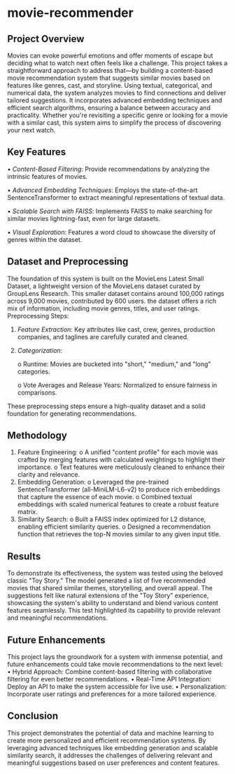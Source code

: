# movie-recommender

## Project Overview
Movies can evoke powerful emotions and offer moments of escape but deciding what to watch next often feels like a challenge. This project takes a straightforward approach to address that—by building a content-based movie recommendation system that suggests similar movies based on features like genres, cast, and storyline.
Using textual, categorical, and numerical data, the system analyzes movies to find connections and deliver tailored suggestions. It incorporates advanced embedding techniques and efficient search algorithms, ensuring a balance between accuracy and practicality. Whether you're revisiting a specific genre or looking for a movie with a similar cast, this system aims to simplify the process of discovering your next watch.

## Key Features

•	*Content-Based Filtering*: Provide recommendations by analyzing the intrinsic features of movies.

•	*Advanced Embedding Techniques*: Employs the state-of-the-art SentenceTransformer to extract meaningful representations of textual data.

•	*Scalable Search with FAISS*: Implements FAISS to make searching for similar movies lightning-fast, even for large datasets.

•	*Visual Exploration*: Features a word cloud to showcase the diversity of genres within the dataset.

## Dataset and Preprocessing
The foundation of this system is built on the MovieLens Latest Small Dataset, a lightweight version of the MovieLens dataset curated by GroupLens Research. This smaller dataset contains around 100,000 ratings across 9,000 movies, contributed by 600 users. the dataset offers a rich mix of information, including movie genres, titles, and user ratings.
Preprocessing Steps:
1.	*Feature Extraction*: Key attributes like cast, crew, genres, production companies, and taglines are carefully curated and cleaned.
2.	*Categorization*:
   
    o	Runtime: Movies are bucketed into "short," "medium," and "long" categories.
  	
    o	Vote Averages and Release Years: Normalized to ensure fairness in comparisons.
  	
These preprocessing steps ensure a high-quality dataset and a solid foundation for generating recommendations.

## Methodology
1.	Feature Engineering:
    o	A unified "content profile" for each movie was crafted by merging features with calculated weightings to highlight their importance.
    o	Text features were meticulously cleaned to enhance their clarity and relevance.
2.	Embedding Generation:
    o	Leveraged the pre-trained SentenceTransformer (all-MiniLM-L6-v2) to produce rich embeddings that capture the essence of each movie.
    o	Combined textual embeddings with scaled numerical features to create a robust feature matrix.
3.	Similarity Search:
    o	Built a FAISS index optimized for L2 distance, enabling efficient similarity queries.
    o	Designed a recommendation function that retrieves the top-N movies similar to any given input title.

## Results
To demonstrate its effectiveness, the system was tested using the beloved classic "Toy Story." The model generated a list of five recommended movies that shared similar themes, storytelling, and overall appeal. The suggestions felt like natural extensions of the "Toy Story" experience, showcasing the system's ability to understand and blend various content features seamlessly. This test highlighted its capability to provide relevant and meaningful recommendations.

## Future Enhancements
This project lays the groundwork for a system with immense potential, and future enhancements could take movie recommendations to the next level:
•	Hybrid Approach: Combine content-based filtering with collaborative filtering for even better recommendations.
•	Real-Time API Integration: Deploy an API to make the system accessible for live use.
•	Personalization: Incorporate user ratings and preferences for a more tailored experience.

## Conclusion
This project demonstrates the potential of data and machine learning to create more personalized and efficient recommendation systems. By leveraging advanced techniques like embedding generation and scalable similarity search, it addresses the challenges of delivering relevant and meaningful suggestions based on user preferences and content features.

